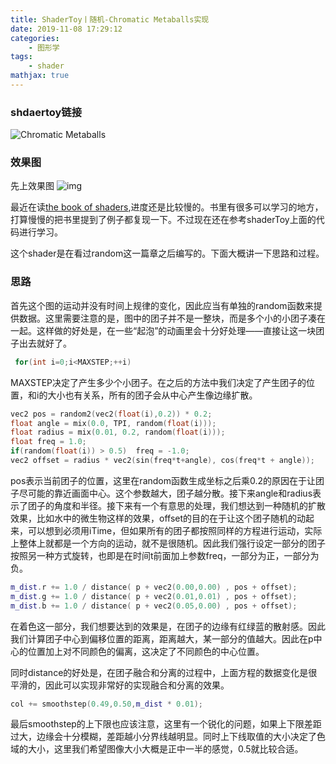 ```yaml
---
title: ShaderToy丨随机-Chromatic Metaballs实现
date: 2019-11-08 17:29:12
categories:
    - 图形学
tags: 
    - shader
mathjax: true
---
```


### shdaertoy链接
![Chromatic Metaballs](https://media.giphy.com/media/U2AMnzt4gCzdCVDr79/giphy.gif)

### 效果图
先上效果图
![img](https://s2.ax1x.com/2019/11/09/MeMDXQ.md.gif)


最近在读[the book of shaders](https://thebookofshaders.com/),进度还是比较慢的。书里有很多可以学习的地方，打算慢慢的把书里提到了例子都复现一下。不过现在还在参考shaderToy上面的代码进行学习。

这个shader是在看过random这一篇章之后编写的。下面大概讲一下思路和过程。

### 思路
首先这个图的运动并没有时间上规律的变化，因此应当有单独的random函数来提供数据。这里需要注意的是，图中的团子并不是一整块，而是多个小的小团子凑在一起。这样做的好处是，在一些“起泡”的动画里会十分好处理——直接让这一块团子出去就好了。

```c++
 for(int i=0;i<MAXSTEP;++i)
 ```

 MAXSTEP决定了产生多少个小团子。在之后的方法中我们决定了产生团子的位置，和i的大小也有关系，所有的团子会从中心产生像边缘扩散。

 ```c++
vec2 pos = random2(vec2(float(i),0.2)) * 0.2;
float angle = mix(0.0, TPI, random(float(i)));
float radius = mix(0.01, 0.2, random(float(i)));
float freq = 1.0;
if(random(float(i)) > 0.5)	freq = -1.0;
vec2 offset = radius * vec2(sin(freq*t+angle), cos(freq*t + angle));
```
pos表示当前团子的位置，这里在random函数生成坐标之后乘0.2的原因在于让团子尽可能的靠近画面中心。这个参数越大，团子越分散。接下来angle和radius表示了团子的角度和半径。接下来有一个有意思的处理，我们想达到一种随机的扩散效果，比如水中的微生物这样的效果，offset的目的在于让这个团子随机的动起来，可以想到必须用iTime，但如果所有的团子都按照同样的方程进行运动，实际上整体上就都是一个方向的运动，就不是很随机。因此我们强行设定一部分的团子按照另一种方式旋转，也即是在时间t前面加上参数freq，一部分为正，一部分为负。

```c++
m_dist.r += 1.0 / distance( p + vec2(0.00,0.00) , pos + offset);
m_dist.g += 1.0 / distance( p + vec2(0.01,0.01) , pos + offset);
m_dist.b += 1.0 / distance( p + vec2(0.05,0.00) , pos + offset);
```

在着色这一部分，我们想要达到的效果是，在团子的边缘有红绿蓝的散射感。因此我们计算团子中心到偏移位置的距离，距离越大，某一部分的值越大。因此在p中心的位置加上对不同颜色的偏离，这决定了不同颜色的中心位置。

同时distance的好处是，在团子融合和分离的过程中，上面方程的数据变化是很平滑的，因此可以实现非常好的实现融合和分离的效果。

```c++
col += smoothstep(0.49,0.50,m_dist * 0.01);
```
最后smoothstep的上下限也应该注意，这里有一个锐化的问题，如果上下限差距过大，边缘会十分模糊，差距越小分界线越明显。同时上下线取值的大小决定了色域的大小，这里我们希望图像大小大概是正中一半的感觉，0.5就比较合适。

